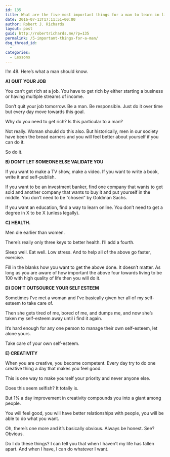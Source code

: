 ```yaml
---
id: 135
title: What are the five most important things for a man to learn in life?
date: 2016-07-13T17:11:51+00:00
author: Robert J. Richards
layout: post
guid: http://robertrichards.me/?p=135
permalink: /5-important-things-for-a-man/
dsq_thread_id:
  - 
categories:
  - Lessons
---
```

I&#8217;m 48. Here&#8217;s what a man should know.

**A) QUIT YOUR JOB**

You can&#8217;t get rich at a job. You have to get rich by either starting a business or having multiple streams of income.

Don&#8217;t quit your job tomorrow. Be a man. Be responsible. Just do it over time but every day move towards this goal.

Why do you need to get rich? Is this particular to a man?

Not really. Woman should do this also. But historically, men in our society have been the bread earners and you will feel better about yourself if you can do it.

So do it.

<!--more-->

**B) DON’T LET SOMEONE ELSE VALIDATE YOU**

If you want to make a TV show, make a video. If you want to write a book, write it and self-publish.

If you want to be an investment banker, find one company that wants to get sold and another company that wants to buy it and put yourself in the middle. You don&#8217;t need to be &#8220;chosen&#8221; by Goldman Sachs.

If you want an education, find a way to learn online. You don&#8217;t need to get a degree in X to be X (unless legally).

**C) HEALTH.**

Men die earlier than women.

There&#8217;s really only three keys to better health. I&#8217;ll add a fourth.

Sleep well. Eat well. Low stress. And to help all of the above go faster, exercise.

Fill in the blanks how you want to get the above done. It doesn&#8217;t matter. As long as you are aware of how important the above four towards living to be 100 with high quality of life then you will do it.

**D) DON’T OUTSOURCE YOUR SELF ESTEEM**

Sometimes I&#8217;ve met a woman and I&#8217;ve basically given her all of my self-esteem to take care of.

Then she gets tired of me, bored of me, and dumps me, and now she&#8217;s taken my self-esteem away until i find it again.

It&#8217;s hard enough for any one person to manage their own self-esteem, let alone yours.

Take care of your own self-esteem.

**E) CREATIVITY**

When you are creative, you become competent. Every day try to do one creative thing a day that makes you feel good.

This is one way to make yourself your priority and never anyone else.

Does this seem selfish? It totally is.

But 1% a day improvement in creativity compounds you into a giant among people.

You will feel good, you will have better relationships with people, you will be able to do what you want.

Oh, there’s one more and it’s basically obvious. Always be honest. See? Obvious.

Do I do these things? I can tell you that when I haven&#8217;t my life has fallen apart. And when I have, I can do whatever I want.